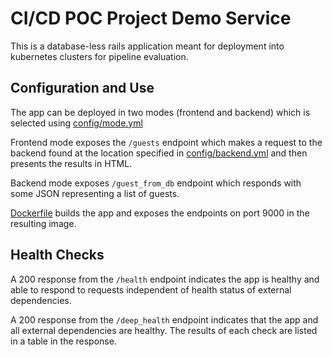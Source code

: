 # CI/CD POC Project Demo Service

This is a database-less rails application meant for deployment into kubernetes clusters for pipeline evaluation.

## Configuration and Use

The app can be deployed in two modes (frontend and backend) which is selected using [config/mode.yml](config/mode.yml.example)

Frontend mode exposes the `/guests` endpoint which makes a request to the backend found at the location specified in [config/backend.yml](config/backend.yml.example) and then presents the results in HTML.

Backend mode exposes `/guest_from_db` endpoint which responds with some JSON representing a list of guests.

[Dockerfile](Dockerfile) builds the app and exposes the endpoints on port 9000 in the resulting image.  

## Health Checks

A 200 response from the `/health` endpoint indicates the app is healthy and able to respond to requests independent of health status of external dependencies.

A 200 response from the `/deep_health` endpoint indicates that the app and all external dependencies are healthy.  The results of each check are listed in a table in the response. 